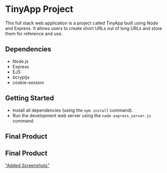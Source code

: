 # TinyApp Project

This full stack web application is a project called TinyApp built using Node and Express. It allows users to create short URLs out of long URLs and store them for reference and use.

## Dependencies

- Node.js
- Express
- EJS
- bcryptjs
- cookie-session

## Getting Started

- Install all dependencies (using the `npm install` command).
- Run the development web server using the `node express_server.js` command.

## Final Product

## Final Product
["Added Screenshots"]()
